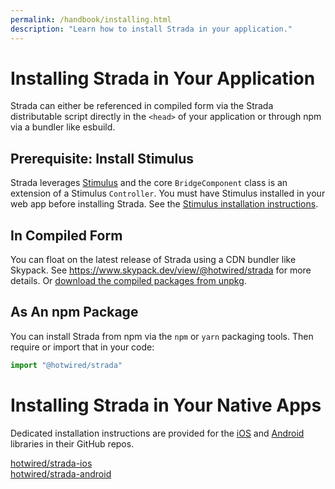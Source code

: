 ```yaml
---
permalink: /handbook/installing.html
description: "Learn how to install Strada in your application."
---
```


# Installing Strada in Your Application

Strada can either be referenced in compiled form via the Strada distributable script directly in the `<head>` of your application or through npm via a bundler like esbuild.

## Prerequisite: Install Stimulus

Strada leverages [Stimulus](https://stimulus.hotwired.dev) and the core `BridgeComponent` class is an extension of a Stimulus `Controller`. You must have Stimulus installed in your web app before installing Strada. See the [Stimulus installation instructions](https://stimulus.hotwired.dev/handbook/installing).

## In Compiled Form

You can float on the latest release of Strada using a CDN bundler like Skypack. See <a href="https://www.skypack.dev/view/@hotwired/strada">https://www.skypack.dev/view/@hotwired/strada</a> for more details. Or <a href="https://unpkg.com/browse/@hotwired/strada@latest/dist/">download the compiled packages from unpkg</a>.

## As An npm Package

You can install Strada from npm via the `npm` or `yarn` packaging tools. Then require or import that in your code:

```javascript
import "@hotwired/strada"
```

# Installing Strada in Your Native Apps

Dedicated installation instructions are provided for the [iOS](https://github.com/hotwired/strada-ios) and [Android](https://github.com/hotwired/strada-android) libraries in their GitHub repos.

<div class="landing-actions">
  <a class="landing-actions__item" href="https://github.com/hotwired/strada-ios">
    <div class="landing-actions__icon landing-actions__icon--github" aria-hidden="true"></div>
    hotwired/strada-ios
  </a>

  <a class="landing-actions__item" href="https://github.com/hotwired/strada-android">
    <div class="landing-actions__icon landing-actions__icon--github" aria-hidden="true"></div>
    hotwired/strada-android
  </a>
</div>
